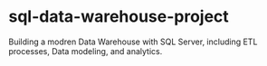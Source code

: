 # sql-data-warehouse-project
Building a modren Data Warehouse with SQL Server, including ETL processes, Data modeling, and analytics. 
